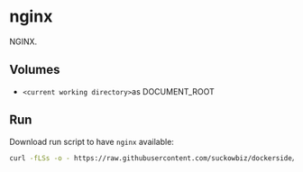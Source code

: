 # nginx
NGINX.

## Volumes

- `<current working directory>`as DOCUMENT_ROOT

## Run

Download run script to have `nginx` available:
 
```bash
curl -fLSs -o - https://raw.githubusercontent.com/suckowbiz/dockerside/master/nginx/base/nginx > /var/tmp/nginx && sudo mv /var/tmp/nginx /usr/local/bin/ && sudo chmod +x /usr/local/bin/nginx
```